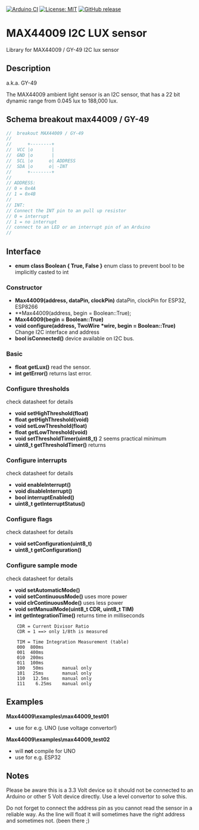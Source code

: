 
[![Arduino CI](https://github.com/RobTillaart/MAX44009/workflows/Arduino%20CI/badge.svg)](https://github.com/marketplace/actions/arduino_ci)
[![License: MIT](https://img.shields.io/badge/license-MIT-green.svg)](https://github.com/RobTillaart/MAX44009/blob/master/LICENSE)
[![GitHub release](https://img.shields.io/github/release/RobTillaart/MAX44009.svg?maxAge=3600)](https://github.com/RobTillaart/MAX44009/releases)

# MAX44009 I2C LUX sensor

Library for MAX44009 / GY-49 I2C lux sensor

## Description
a.k.a. GY-49

The MAX44009 ambient light sensor is an I2C sensor, that has a 22 bit 
dynamic range from 0.045 lux to 188,000 lux.


## Schema breakout max44009 / GY-49


```cpp
//  breakout MAX44009 / GY-49
//
//      +--------+
//  VCC |o       |
//  GND |o       |
//  SCL |o      o| ADDRESS
//  SDA |o      o| -INT
//      +--------+
//
// ADDRESS:
// 0 = 0x4A
// 1 = 0x4B
//
// INT:
// Connect the INT pin to an pull up resistor
// 0 = interrupt
// 1 = no interrupt
// connect to an LED or an interrupt pin of an Arduino
//
```


## Interface

- **enum class Boolean { True, False }** enum class to prevent bool to be implicitly casted to int


### Constructor 
  
- **Max44009(address, dataPin, clockPin)** dataPin, clockPin for ESP32, ESP8266
- **Max44009(address, begin = Boolean::True);
- **Max44009(begin = Boolean::True)**
- **void configure(address, TwoWire \*wire, begin = Boolean::True)** Change I2C interface and address
- **bool isConnected()** device available on I2C bus.


### Basic 

- **float getLux()** read the sensor.
- **int getError()** returns last error.


### Configure thresholds

check datasheet for details

- **void setHighThreshold(float)**
- **float getHighThreshold(void)**
- **void  setLowThreshold(float)**
- **float getLowThreshold(void)**
- **void  setThresholdTimer(uint8_t)** 2 seems practical minimum
- **uint8_t getThresholdTimer()** returns 


### Configure interrupts

check datasheet for details

- **void enableInterrupt()**
- **void disableInterrupt()**
- **bool interruptEnabled()**
- **uint8_t getInterruptStatus()**


### Configure flags

check datasheet for details

- **void setConfiguration(uint8_t)**
- **uint8_t getConfiguration()**


### Configure sample mode

check datasheet for details

- **void setAutomaticMode()** 
- **void setContinuousMode()** uses more power
- **void clrContinuousMode()** uses less power
- **void setManualMode(uint8_t CDR, uint8_t TIM)**
- **int getIntegrationTime()** returns time in milliseconds

```
    CDR = Current Divisor Ratio
    CDR = 1 ==> only 1/8th is measured

    TIM = Time Integration Measurement (table)
    000  800ms
    001  400ms
    010  200ms
    011  100ms
    100   50ms       manual only
    101   25ms       manual only
    110   12.5ms     manual only
    111    6.25ms    manual only
```


## Examples

**Max44009\examples\max44009_test01**
- use for e.g. UNO (use voltage convertor!)

**Max44009\examples\max44009_test02**
- will **not** compile for UNO
- use for e.g. ESP32


## Notes

Please be aware this is a 3.3 Volt device so it should not be connected
to an Arduino or other 5 Volt device directly. Use a level convertor to 
solve this.

Do not forget to connect the address pin as you cannot read the sensor
in a reliable way. As the line will float it will sometimes have the
right address and sometimes not. (been there ;)
